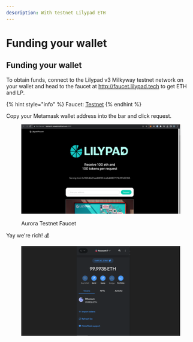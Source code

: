 ```yaml
---
description: With testnet Lilypad ETH
---
```


# Funding your wallet

## Funding your wallet

To obtain funds, connect to the Lilypad v3 Milkyway testnet network on your wallet and head to the faucet at http://faucet.lilypad.tech to get ETH and LP.

{% hint style="info" %}
Faucet: [Testnet](http://faucet.lilypad.tech:8080)
{% endhint %}

Copy your Metamask wallet address into the bar and click request.

<figure><img src="../../.gitbook/assets/wallet_lp.png" alt=""><figcaption><p>Aurora Testnet Faucet</p></figcaption></figure>

Yay we're rich! :moneybag:

<figure><img src="../../.gitbook/assets/wallet_final.png" alt=""><figcaption></figcaption></figure>
